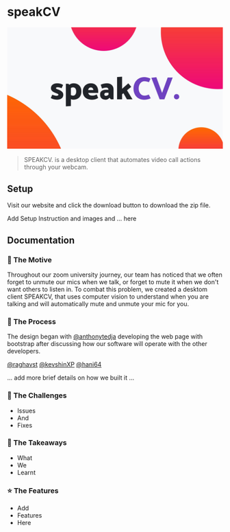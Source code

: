 # speakCV

[![Preview](assets/img/thumbnail.jpg)](https://anthonytedja.github.io/speakCV/)

> SPEAKCV. is a desktop client that automates video call actions through your webcam.

## Setup

Visit our website and click the download button to download the zip file.

Add Setup Instruction and images and ... here

## Documentation

### :speech_balloon: The Motive

Throughout our zoom university journey, our team has noticed that we often forget to unmute our mics when we talk, or forget to mute it when we don't want others to listen in. To combat this problem, we created a desktom client SPEAKCV, that uses computer vision to understand when you are talking and will automatically mute and unmute your mic for you.

### :hammer: The Process

The design began with [@anthonytedja](https://github.com/anthonytedja) developing the web page with bootstrap after discussing how our software will operate with the other developers.

[@raghavst](https://github.com/raghavst)
[@kevshinXP](https://github.com/kevshinXP)
[@hani64](https://github.com/hani64)

... add more brief details on how we built it ...

### :wrench: The Challenges

- Issues
- And
- Fixes

### :brain: The Takeaways

- What
- We
- Learnt

### :star: The Features

- Add
- Features
- Here
